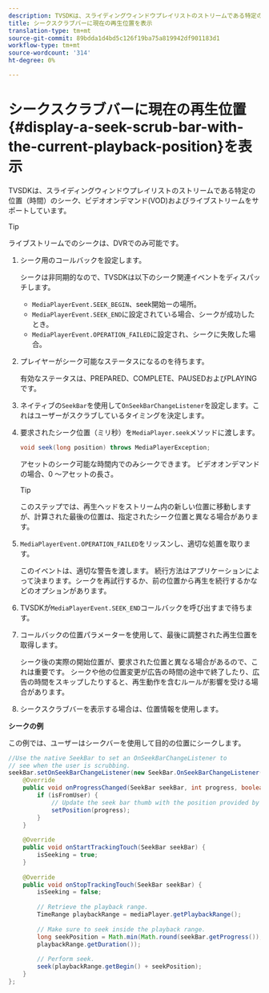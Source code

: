 ```yaml
---
description: TVSDKは、スライディングウィンドウプレイリストのストリームである特定の位置（時間）のシーク、ビデオオンデマンド(VOD)およびライブストリームをサポートしています。
title: シークスクラブバーに現在の再生位置を表示
translation-type: tm+mt
source-git-commit: 89bdda1d4bd5c126f19ba75a819942df901183d1
workflow-type: tm+mt
source-wordcount: '314'
ht-degree: 0%

---
```



# シークスクラブバーに現在の再生位置{#display-a-seek-scrub-bar-with-the-current-playback-position}を表示

TVSDKは、スライディングウィンドウプレイリストのストリームである特定の位置（時間）のシーク、ビデオオンデマンド(VOD)およびライブストリームをサポートしています。

>[!TIP]
>
>ライブストリームでのシークは、DVRでのみ可能です。

1. シーク用のコールバックを設定します。

   シークは非同期的なので、TVSDKは以下のシーク関連イベントをディスパッチします。

   * `MediaPlayerEvent.SEEK_BEGIN`、seek開始ーの場所。
   * `MediaPlayerEvent.SEEK_END`に設定されている場合、シークが成功したとき。
   * `MediaPlayerEvent.OPERATION_FAILED`に設定され、シークに失敗した場合。

1. プレイヤーがシーク可能なステータスになるのを待ちます。

   有効なステータスは、PREPARED、COMPLETE、PAUSEDおよびPLAYINGです。
1. ネイティブの`SeekBar`を使用して`OnSeekBarChangeListener`を設定します。これはユーザーがスクラブしているタイミングを決定します。
1. 要求されたシーク位置（ミリ秒）を`MediaPlayer.seek`メソッドに渡します。

   ```java
   void seek(long position) throws MediaPlayerException;
   ```

   アセットのシーク可能な時間内でのみシークできます。 ビデオオンデマンドの場合、0 ～アセットの長さ。

   >[!TIP]
   >
   >このステップでは、再生ヘッドをストリーム内の新しい位置に移動しますが、計算された最後の位置は、指定されたシーク位置と異なる場合があります。

1. `MediaPlayerEvent.OPERATION_FAILED`をリッスンし、適切な処置を取ります。

   このイベントは、適切な警告を渡します。 続行方法はアプリケーションによって決まります。シークを再試行するか、前の位置から再生を続行するかなどのオプションがあります。

1. TVSDKが`MediaPlayerEvent.SEEK_END`コールバックを呼び出すまで待ちます。
1. コールバックの位置パラメーターを使用して、最後に調整された再生位置を取得します。

   シーク後の実際の開始位置が、要求された位置と異なる場合があるので、これは重要です。 シークや他の位置変更が広告の時間の途中で終了したり、広告の時間をスキップしたりすると、再生動作を含むルールが影響を受ける場合があります。

1. シークスクラブバーを表示する場合は、位置情報を使用します。

<!--<a id="example_EEB73818260C43C8B5AE12BA68548AB7"></a>-->

**シークの例**

この例では、ユーザーはシークバーを使用して目的の位置にシークします。

```java
//Use the native SeekBar to set an OnSeekBarChangeListener to 
// see when the user is scrubbing. 
seekBar.setOnSeekBarChangeListener(new SeekBar.OnSeekBarChangeListener() { 
    @Override 
    public void onProgressChanged(SeekBar seekBar, int progress, boolean isFromUser) { 
        if (isFromUser) { 
            // Update the seek bar thumb with the position provided by the user. 
            setPosition(progress); 
        } 
    } 
 
    @Override 
    public void onStartTrackingTouch(SeekBar seekBar) { 
        isSeeking = true; 
    } 
 
    @Override 
    public void onStopTrackingTouch(SeekBar seekBar) { 
        isSeeking = false; 
 
        // Retrieve the playback range. 
        TimeRange playbackRange = mediaPlayer.getPlaybackRange(); 
 
        // Make sure to seek inside the playback range. 
        long seekPosition = Math.min(Math.round(seekBar.getProgress()), 
        playbackRange.getDuration()); 
     
        // Perform seek. 
        seek(playbackRange.getBegin() + seekPosition); 
    } 
}; 
```

